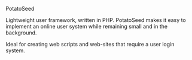 PotatoSeed

Lightweight user framework, written in PHP. PotatoSeed makes it easy to implement an online user system while remaining small and in the background.

Ideal for creating web scripts and web-sites that require a user login system.
